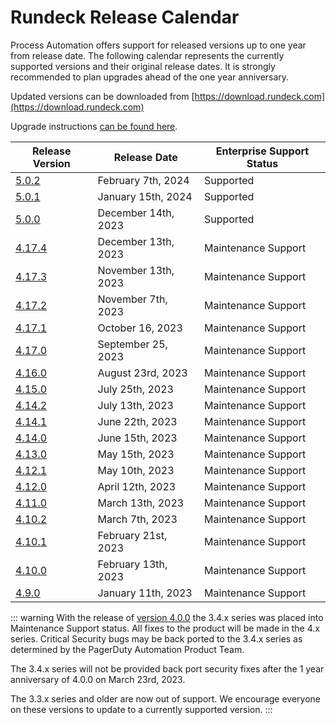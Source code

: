 # Rundeck Release Calendar

Process Automation offers support for released versions up to one year from release date.  The following calendar represents the currently supported versions and their original release dates.  It is strongly recommended to plan upgrades ahead of the one year anniversary.

Updated versions can be downloaded from [https://download.rundeck.com](https://download.rundeck.com)

Upgrade instructions [can be found here](/upgrading/).


| Release Version                          | Release Date         | Enterprise Support Status |
|------------------------------------------|----------------------|---------------------------|
| [5.0.2](/history/5_x/version-5.0.2.md)   | February 7th, 2024    | Supported |
| [5.0.1](/history/5_x/version-5.0.1.md)   | January 15th, 2024    | Supported |
| [5.0.0](/history/5_x/version-5.0.0.md)   | December 14th, 2023    | Supported |
| [4.17.4](/history/4_x/version-4.17.4.md) | December 13th, 2023    | Maintenance Support |
| [4.17.3](/history/4_x/version-4.17.3.md) | November 13th, 2023    | Maintenance Support |
| [4.17.2](/history/4_x/version-4.17.2.md) | November 7th, 2023   | Maintenance Support |
| [4.17.1](/history/4_x/version-4.17.1.md) | October 16, 2023    | Maintenance Support |
| [4.17.0](/history/4_x/version-4.17.0.md) | September 25, 2023    | Maintenance Support |
| [4.16.0](/history/4_x/version-4.16.0.md) | August 23rd, 2023    | Maintenance Support |
| [4.15.0](/history/4_x/version-4.15.0.md) | July 25th, 2023      | Maintenance Support |
| [4.14.2](/history/4_x/version-4.14.2.md) | July 13th, 2023      | Maintenance Support |
| [4.14.1](/history/4_x/version-4.14.1.md) | June 22th, 2023      | Maintenance Support |
| [4.14.0](/history/4_x/version-4.14.0.md) | June 15th, 2023      | Maintenance Support |
| [4.13.0](/history/4_x/version-4.13.0.md) | May 15th, 2023       | Maintenance Support |
| [4.12.1](/history/4_x/version-4.12.1.md) | May 10th, 2023       | Maintenance Support |
| [4.12.0](/history/4_x/version-4.12.0.md) | April 12th, 2023     | Maintenance Support |
| [4.11.0](/history/4_x/version-4.11.0.md) | March 13th, 2023     | Maintenance Support |
| [4.10.2](/history/4_x/version-4.10.2.md) | March 7th, 2023      | Maintenance Support |
| [4.10.1](/history/4_x/version-4.10.1.md) | February 21st, 2023  | Maintenance Support |
| [4.10.0](/history/4_x/version-4.10.0.md) | February 13th, 2023  | Maintenance Support |
| [4.9.0](/history/4_x/version-4.9.0.md)   | January 11th, 2023   | Maintenance Support |


::: warning
With the release of [version 4.0.0](4_x/version-4.0.0.html) the 3.4.x series was placed into Maintenance Support status. All fixes to the product will be made in the 4.x series.  Critical Security bugs may be back ported to the 3.4.x series as determined by the PagerDuty Automation Product Team.

The 3.4.x series will not be provided back port security fixes after the 1 year anniversary of 4.0.0 on March 23rd, 2023.

The 3.3.x series and older are now out of support.  We encourage everyone on these versions to update to a currently supported version.
:::

